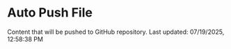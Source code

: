 # Auto Push File

Content that will be pushed to GitHub repository.
Last updated: 07/19/2025, 12:58:38 PM